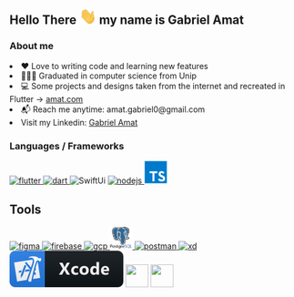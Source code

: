 <h2> Hello There <img src="https://raw.githubusercontent.com/ABSphreak/ABSphreak/master/gifs/Hi.gif" width="30px"> my name is Gabriel Amat</h2>

<h3>About me</h3>
<li> ❤️ Love to writing code and learning new features</li>
<li> 👨🏻‍💻 Graduated in computer science from Unip</li>
<li> 💻 Some projects and designs taken from the internet and recreated in Flutter -> <a href="https://amat-48486.firebaseapp.com/">amat.com</a></li>
<li> 📬 Reach me anytime: <a>amat.gabriel0@gmail.com</a></li>
<li>Visit my Linkedin: <a href="https://www.linkedin.com/in/gabriel-amat-65841418a/">Gabriel Amat</a></li>

<h3>Languages / Frameworks</h3>
<div>
   <a href="https://flutter.dev" target="_blank" rel="noreferrer"> <img src="https://www.vectorlogo.zone/logos/flutterio/flutterio-icon.svg" alt="flutter" width="40" height="40"/> </a>
   <a href="https://dart.dev" target="_blank" rel="noreferrer"> <img src="https://www.vectorlogo.zone/logos/dartlang/dartlang-icon.svg" alt="dart" width="40" height="40"/> </a>
   <img src="https://www.vectorlogo.zone/logos/swift/swift-icon.svg" alt="SwiftUi" width="40" height="40"/>
   <a href="https://nodejs.org" target="_blank" rel="noreferrer"> <img src="https://www.vectorlogo.zone/logos/nodejs/nodejs-icon.svg" alt="nodejs" width="40" height="40"/> </a>
   <a href="https://www.typescriptlang.org/" target="_blank" rel="noreferrer"> <img src="https://raw.githubusercontent.com/devicons/devicon/master/icons/typescript/typescript-original.svg" alt="typescript" width="40" height="40"/> </a>
</div>

## Tools
<div>
   <a href="https://www.figma.com/" target="_blank" rel="noreferrer"> <img src="https://www.vectorlogo.zone/logos/figma/figma-icon.svg" alt="figma" width="40" height="40"/> </a>
   <a href="https://firebase.google.com/" target="_blank" rel="noreferrer"> <img src="https://www.vectorlogo.zone/logos/firebase/firebase-icon.svg" alt="firebase" width="40" height="40"/> </a>
   <a href="https://cloud.google.com" target="_blank" rel="noreferrer"> <img src="https://www.vectorlogo.zone/logos/google_cloud/google_cloud-icon.svg" alt="gcp" width="40" height="40"/> </a>
   <a href="https://www.postgresql.org" target="_blank" rel="noreferrer"> <img src="https://raw.githubusercontent.com/devicons/devicon/master/icons/postgresql/postgresql-original-wordmark.svg" alt="postgresql" width="40" height="40"/> </a>
   <a href="https://postman.com" target="_blank" rel="noreferrer"> <img src="https://www.vectorlogo.zone/logos/getpostman/getpostman-icon.svg" alt="postman" width="40" height="40"/> </a>
   <a href="https://www.adobe.com/products/xd.html" target="_blank" rel="noreferrer"> <img src="https://cdn.worldvectorlogo.com/logos/adobe-xd.svg" alt="xd" width="40" height="40"/> </a>
   <img src = "https://github.com/MikeCodesDotNET/ColoredBadges/raw/master/svg/dev/tools/xcode.svg">
   <img src = "https://cdn.worldvectorlogo.com/logos/visual-studio-code-1.svg" width="40" height= "40">
   <img src = "https://upload.vectorlogo.zone/logos/android_studio/images/bc43bbac-e239-4ae9-829a-9809e57a8bc0.svg" width="40" height= "40">
</div>
